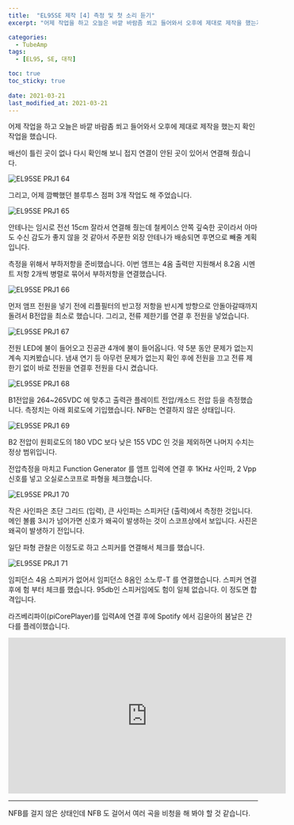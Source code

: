 ```yaml
---
title:  "EL95SE 제작 [4] 측정 및 첫 소리 듣기"
excerpt: "어제 작업을 하고 오늘은 바깥 바람좀 쐬고 들어와서 오후에 제대로 제작을 했는지 확인 작업을 했습니다. 배선이 틀린 곳이 없나 다시 확인해 보니 접지 연결이 안된 곳이 있어서 연결해 줬습니다."

categories:
  - TubeAmp
tags:
  - [EL95, SE, 대작]

toc: true
toc_sticky: true
 
date: 2021-03-21
last_modified_at: 2021-03-21
---
```

어제 작업을 하고 오늘은 바깥 바람좀 쐬고 들어와서 오후에 제대로 제작을 했는지 확인 작업을 했습니다.

배선이 틀린 곳이 없나 다시 확인해 보니 접지 연결이 안된 곳이 있어서 연결해 줬습니다.

![EL95SE PRJ1 64](/assets/images/EL95SE_PRJ1_64.jpg)

그리고, 어제 깜빡했던 블루투스 점퍼 3개 작업도 해 주었습니다.

![EL95SE PRJ1 65](/assets/images/EL95SE_PRJ1_65.jpg)

안테나는 임시로 전선 15cm 잘라서 연결해 줬는데 철케이스 안쪽 깊숙한 곳이라서 아마도 수신 감도가 좋지 않을 것 같아서 주문한 외장 안테나가 배송되면 후면으로 빼줄 계획입니다.

측정을 위해서 부하저항을 준비했습니다. 이번 앰프는 4옴 출력만 지원해서 8.2옴 시멘트 저항 2개씩 병렬로 묶어서 부하저항을 연결했습니다.

![EL95SE PRJ1 66](/assets/images/EL95SE_PRJ1_66.jpg)

먼저 앰프 전원을 넣기 전에 리플필터의 반고정 저항을 반시계 방향으로 안돌아갈때까지 돌려서 B전압을 최소로 했습니다. 그리고, 전류 제한기를 연결 후 전원을 넣었습니다. 

![EL95SE PRJ1 67](/assets/images/EL95SE_PRJ1_67.jpg)

전원 LED에 불이 들어오고 진공관 4개에 불이 들어옵니다. 약 5분 동안 문제가 없는지 계속 지켜봤습니다. 냄새 연기 등 아무런 문제가 없는지 확인 후에 전원을 끄고 전류 제한기 없이 바로 전원을 연결후 전원을 다시 켰습니다.

![EL95SE PRJ1 68](/assets/images/EL95SE_PRJ1_68.jpg)

B1전압을 264~265VDC 에 맞추고 출력관 플레이트 전압/캐소드 전압 등을 측정했습니다. 측정치는 아래 회로도에 기입했습니다. NFB는 연결하지 않은 상태입니다.

![EL95SE PRJ1 69](/assets/images/EL95SE_PRJ1_69.jpg)

B2 전압이 원회로도의 180 VDC 보다 낮은 155 VDC 인 것을 제외하면 나머지 수치는 정상 범위입니다.

전압측정을 마치고 Function Generator 를 앰프 입력에 연결 후 1KHz 사인파, 2 Vpp 신호를 넣고 오실로스코프로 파형을 체크했습니다.

![EL95SE PRJ1 70](/assets/images/EL95SE_PRJ1_70.jpg)

작은 사인파은 초단 그리드 (입력), 큰 사인파는 스피커단 (출력)에서 측정한 것입니다. 메인 볼륨 3시가 넘어가면 신호가 왜곡이 발생하는 것이 스코프상에서 보입니다. 사진은 왜곡이 발생하기 전입니다.

일단 파형 관찰은 이정도로 하고 스피커를 연결해서 체크를 했습니다.

![EL95SE PRJ1 71](/assets/images/EL95SE_PRJ1_71.jpg)

임피던스 4옴 스피커가 없어서 임피던스 8옴인 소노루-T 를 연결했습니다. 스피커 연결 후에 험 부터 체크를 했습니다. 95db인 스피커임에도 험이 일체 없습니다. 이 정도면 합격입니다.

라즈베리파이(piCorePlayer)를 입력A에 연결 후에 Spotify 에서 김윤아의 봄날은 간다를 플레이했습니다.

<iframe width="560" height="315" src="https://www.youtube.com/embed/kIX-Bjgh4xA" frameborder="0" allowfullscreen></iframe>

---
NFB를 걸지 않은 상태인데 NFB 도 걸어서 여러 곡을 비청을 해 봐야 할 것 같습니다. 
